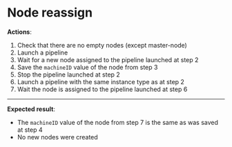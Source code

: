 # Node reassign

**Actions**:

1. Check that there are no empty nodes (except master-node)
2. Launch a pipeline
3. Wait for a new node assigned to the pipeline launched at step 2
4. Save the `machineID` value of the node from step 3
5. Stop the pipeline launched at step 2
6. Launch a pipeline with the same instance type as at step 2
7. Wait the node is assigned to the pipeline launched at step 6

***

**Expected result**:

- The `machineID` value of the node from step 7 is the same as was saved at step 4
- No new nodes were created
